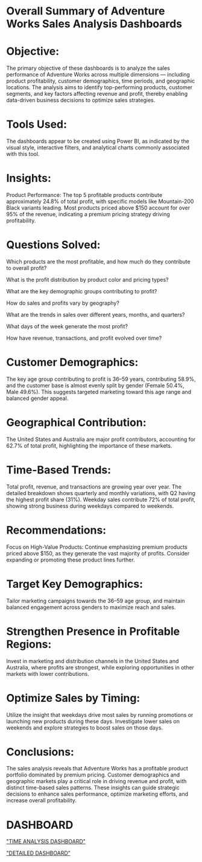 # Overall Summary of Adventure Works Sales Analysis Dashboards

# Objective:
The primary objective of these dashboards is to analyze the sales performance of Adventure Works across multiple dimensions — including product profitability, customer demographics, time periods, and geographic locations. The analysis aims to identify top-performing products, customer segments, and key factors affecting revenue and profit, thereby enabling data-driven business decisions to optimize sales strategies.

# Tools Used:
The dashboards appear to be created using Power BI, as indicated by the visual style, interactive filters, and analytical charts commonly associated with this tool.

# Insights:
Product Performance:
The top 5 profitable products contribute approximately 24.8% of total profit, with specific models like Mountain-200 Black variants leading. Most products priced above $150 account for over 95% of the revenue, indicating a premium pricing strategy driving profitability.

# Questions Solved:
Which products are the most profitable, and how much do they contribute to overall profit?

What is the profit distribution by product color and pricing types?

What are the key demographic groups contributing to profit?

How do sales and profits vary by geography?

What are the trends in sales over different years, months, and quarters?

What days of the week generate the most profit?

How have revenue, transactions, and profit evolved over time?


# Customer Demographics:
The key age group contributing to profit is 36–59 years, contributing 58.9%, and the customer base is almost evenly split by gender (Female 50.4%, Male 49.6%). This suggests targeted marketing toward this age range and balanced gender appeal.

# Geographical Contribution:
The United States and Australia are major profit contributors, accounting for 62.7% of total profit, highlighting the importance of these markets.

# Time-Based Trends:
Total profit, revenue, and transactions are growing year over year. The detailed breakdown shows quarterly and monthly variations, with Q2 having the highest profit share (31%). Weekday sales contribute 72% of total profit, showing strong business during weekdays compared to weekends.

# Recommendations:
Focus on High-Value Products:
Continue emphasizing premium products priced above $150, as they generate the vast majority of profits. Consider expanding or promoting these product lines further.

# Target Key Demographics:
Tailor marketing campaigns towards the 36–59 age group, and maintain balanced engagement across genders to maximize reach and sales.

# Strengthen Presence in Profitable Regions:
Invest in marketing and distribution channels in the United States and Australia, where profits are strongest, while exploring opportunities in other markets with lower contributions.

# Optimize Sales by Timing:
Utilize the insight that weekdays drive most sales by running promotions or launching new products during these days. Investigate lower sales on weekends and explore strategies to boost sales on those days.

# Conclusions:
The sales analysis reveals that Adventure Works has a profitable product portfolio dominated by premium pricing. Customer demographics and geographic markets play a critical role in driving revenue and profit, with distinct time-based sales patterns. These insights can guide strategic decisions to enhance sales performance, optimize marketing efforts, and increase overall profitability.

# DASHBOARD

<a href="https://github.com/Priya1864/ADVENTURE-WORKS-SALES-ANALYSIS/blob/main/ADVENTURE%20SUMMARY.png">"TIME ANALYSIS DASHBOARD"</a>

<a href="https://github.com/Priya1864/ADVENTURE-WORKS-SALES-ANALYSIS/blob/main/ADVENTURE%20SUMMARY%202.png">"DETAILED DASHBOARD"</a>
